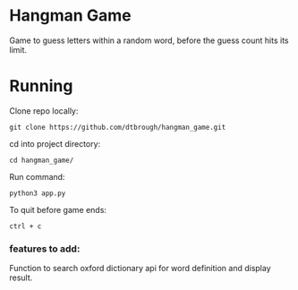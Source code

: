 # Hangman Game
Game to guess letters within a random word, before the guess count hits its limit.

# Running
Clone repo locally:
```
git clone https://github.com/dtbrough/hangman_game.git
```

cd into project directory:
```
cd hangman_game/
```

Run command:
```
python3 app.py
```

To quit before game ends:
```
ctrl + c
```

### features to add:
Function to search oxford dictionary api for word definition and display result.
